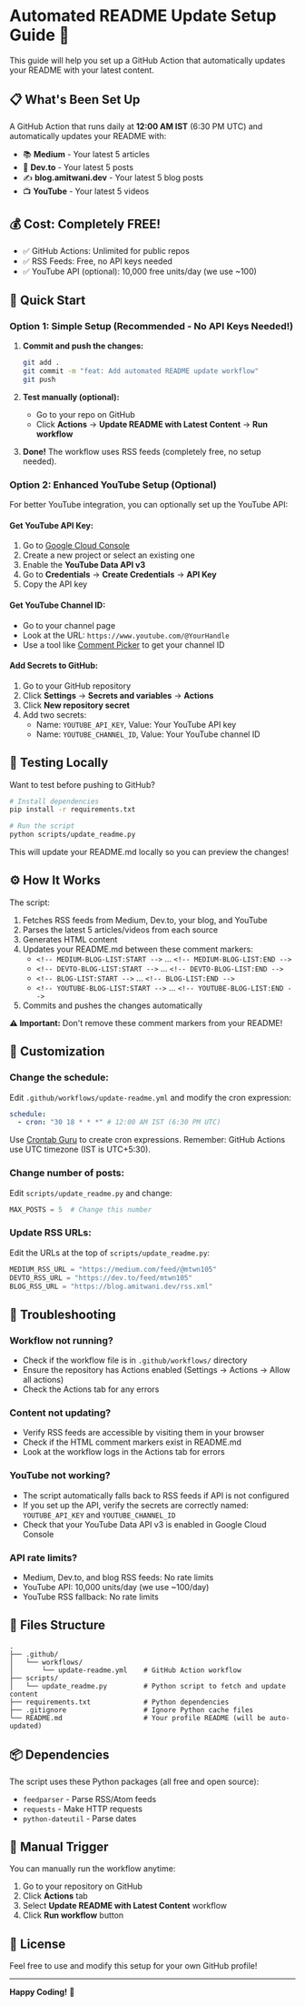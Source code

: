 # Automated README Update Setup Guide 🚀

This guide will help you set up a GitHub Action that automatically updates your README with your latest content.

## 📋 What's Been Set Up

A GitHub Action that runs daily at **12:00 AM IST** (6:30 PM UTC) and automatically updates your README with:

- 📚 **Medium** - Your latest 5 articles
- 🚀 **Dev.to** - Your latest 5 posts
- ✍️ **blog.amitwani.dev** - Your latest 5 blog posts
- 📺 **YouTube** - Your latest 5 videos

## 💰 Cost: Completely FREE!

- ✅ GitHub Actions: Unlimited for public repos
- ✅ RSS Feeds: Free, no API keys needed
- ✅ YouTube API (optional): 10,000 free units/day (we use ~100)

## 🚀 Quick Start

### Option 1: Simple Setup (Recommended - No API Keys Needed!)

1. **Commit and push the changes:**

   ```bash
   git add .
   git commit -m "feat: Add automated README update workflow"
   git push
   ```

2. **Test manually (optional):**

   - Go to your repo on GitHub
   - Click **Actions** → **Update README with Latest Content** → **Run workflow**

3. **Done!** The workflow uses RSS feeds (completely free, no setup needed).

### Option 2: Enhanced YouTube Setup (Optional)

For better YouTube integration, you can optionally set up the YouTube API:

#### Get YouTube API Key:

1. Go to [Google Cloud Console](https://console.cloud.google.com/)
2. Create a new project or select an existing one
3. Enable the **YouTube Data API v3**
4. Go to **Credentials** → **Create Credentials** → **API Key**
5. Copy the API key

#### Get YouTube Channel ID:

- Go to your channel page
- Look at the URL: `https://www.youtube.com/@YourHandle`
- Use a tool like [Comment Picker](https://commentpicker.com/youtube-channel-id.php) to get your channel ID

#### Add Secrets to GitHub:

1. Go to your GitHub repository
2. Click **Settings** → **Secrets and variables** → **Actions**
3. Click **New repository secret**
4. Add two secrets:
   - Name: `YOUTUBE_API_KEY`, Value: Your YouTube API key
   - Name: `YOUTUBE_CHANNEL_ID`, Value: Your YouTube channel ID

## 🧪 Testing Locally

Want to test before pushing to GitHub?

```bash
# Install dependencies
pip install -r requirements.txt

# Run the script
python scripts/update_readme.py
```

This will update your README.md locally so you can preview the changes!

## ⚙️ How It Works

The script:

1. Fetches RSS feeds from Medium, Dev.to, your blog, and YouTube
2. Parses the latest 5 articles/videos from each source
3. Generates HTML content
4. Updates your README.md between these comment markers:
   - `<!-- MEDIUM-BLOG-LIST:START -->` ... `<!-- MEDIUM-BLOG-LIST:END -->`
   - `<!-- DEVTO-BLOG-LIST:START -->` ... `<!-- DEVTO-BLOG-LIST:END -->`
   - `<!-- BLOG-LIST:START -->` ... `<!-- BLOG-LIST:END -->`
   - `<!-- YOUTUBE-BLOG-LIST:START -->` ... `<!-- YOUTUBE-BLOG-LIST:END -->`
5. Commits and pushes the changes automatically

**⚠️ Important:** Don't remove these comment markers from your README!

## 🎨 Customization

### Change the schedule:

Edit `.github/workflows/update-readme.yml` and modify the cron expression:

```yaml
schedule:
  - cron: "30 18 * * *" # 12:00 AM IST (6:30 PM UTC)
```

Use [Crontab Guru](https://crontab.guru/) to create cron expressions. Remember: GitHub Actions use UTC timezone (IST is UTC+5:30).

### Change number of posts:

Edit `scripts/update_readme.py` and change:

```python
MAX_POSTS = 5  # Change this number
```

### Update RSS URLs:

Edit the URLs at the top of `scripts/update_readme.py`:

```python
MEDIUM_RSS_URL = "https://medium.com/feed/@mtwn105"
DEVTO_RSS_URL = "https://dev.to/feed/mtwn105"
BLOG_RSS_URL = "https://blog.amitwani.dev/rss.xml"
```

## 🔧 Troubleshooting

### Workflow not running?

- Check if the workflow file is in `.github/workflows/` directory
- Ensure the repository has Actions enabled (Settings → Actions → Allow all actions)
- Check the Actions tab for any errors

### Content not updating?

- Verify RSS feeds are accessible by visiting them in your browser
- Check if the HTML comment markers exist in README.md
- Look at the workflow logs in the Actions tab for errors

### YouTube not working?

- The script automatically falls back to RSS feeds if API is not configured
- If you set up the API, verify the secrets are correctly named: `YOUTUBE_API_KEY` and `YOUTUBE_CHANNEL_ID`
- Check that your YouTube Data API v3 is enabled in Google Cloud Console

### API rate limits?

- Medium, Dev.to, and blog RSS feeds: No rate limits
- YouTube API: 10,000 units/day (we use ~100/day)
- YouTube RSS fallback: No rate limits

## 📁 Files Structure

```
.
├── .github/
│   └── workflows/
│       └── update-readme.yml    # GitHub Action workflow
├── scripts/
│   └── update_readme.py         # Python script to fetch and update content
├── requirements.txt             # Python dependencies
├── .gitignore                   # Ignore Python cache files
└── README.md                    # Your profile README (will be auto-updated)
```

## 📦 Dependencies

The script uses these Python packages (all free and open source):

- `feedparser` - Parse RSS/Atom feeds
- `requests` - Make HTTP requests
- `python-dateutil` - Parse dates

## 🎯 Manual Trigger

You can manually run the workflow anytime:

1. Go to your repository on GitHub
2. Click **Actions** tab
3. Select **Update README with Latest Content** workflow
4. Click **Run workflow** button

## 📝 License

Feel free to use and modify this setup for your own GitHub profile!

---

**Happy Coding!** 🎉

